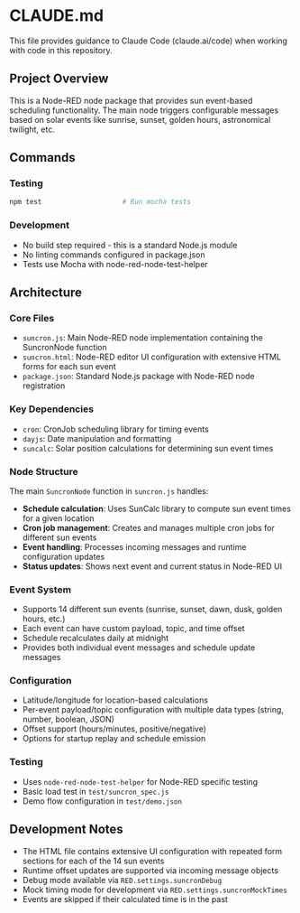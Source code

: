 # CLAUDE.md

This file provides guidance to Claude Code (claude.ai/code) when working with code in this repository.

## Project Overview

This is a Node-RED node package that provides sun event-based scheduling functionality. The main node triggers configurable messages based on solar events like sunrise, sunset, golden hours, astronomical twilight, etc.

## Commands

### Testing
```bash
npm test                    # Run mocha tests
```

### Development
- No build step required - this is a standard Node.js module
- No linting commands configured in package.json
- Tests use Mocha with node-red-node-test-helper

## Architecture

### Core Files
- `suncron.js`: Main Node-RED node implementation containing the SuncronNode function
- `suncron.html`: Node-RED editor UI configuration with extensive HTML forms for each sun event
- `package.json`: Standard Node.js package with Node-RED node registration

### Key Dependencies
- `cron`: CronJob scheduling library for timing events
- `dayjs`: Date manipulation and formatting
- `suncalc`: Solar position calculations for determining sun event times

### Node Structure
The main `SuncronNode` function in `suncron.js` handles:
- **Schedule calculation**: Uses SunCalc library to compute sun event times for a given location
- **Cron job management**: Creates and manages multiple cron jobs for different sun events
- **Event handling**: Processes incoming messages and runtime configuration updates
- **Status updates**: Shows next event and current status in Node-RED UI

### Event System
- Supports 14 different sun events (sunrise, sunset, dawn, dusk, golden hours, etc.)
- Each event can have custom payload, topic, and time offset
- Schedule recalculates daily at midnight
- Provides both individual event messages and schedule update messages

### Configuration
- Latitude/longitude for location-based calculations
- Per-event payload/topic configuration with multiple data types (string, number, boolean, JSON)
- Offset support (hours/minutes, positive/negative)
- Options for startup replay and schedule emission

### Testing
- Uses `node-red-node-test-helper` for Node-RED specific testing
- Basic load test in `test/suncron_spec.js`
- Demo flow configuration in `test/demo.json`

## Development Notes

- The HTML file contains extensive UI configuration with repeated form sections for each of the 14 sun events
- Runtime offset updates are supported via incoming message objects
- Debug mode available via `RED.settings.suncronDebug`
- Mock timing mode for development via `RED.settings.suncronMockTimes`
- Events are skipped if their calculated time is in the past